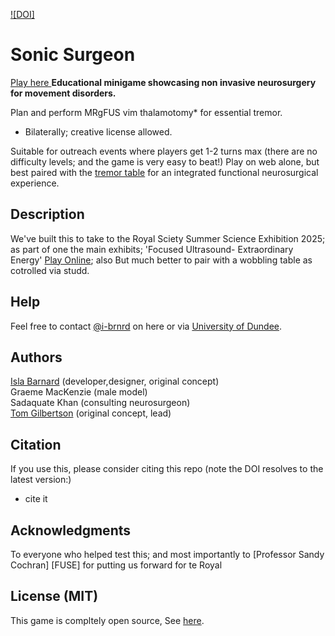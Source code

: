 
[![DOI]]()

# Sonic Surgeon

[Play here ](/TremorTable)
**Educational minigame showcasing non invasive neurosurgery for movement disorders.**

Plan and perform MRgFUS vim thalamotomy* for essential tremor.
* Bilaterally; creative license allowed.

Suitable for outreach events where players get 1-2 turns max (there are no difficulty levels; and the game is very easy to beat!)
Play on web alone, but best paired with the [tremor table](/TremorTable) for an integrated functional neurosurgical experience.

## Description
We've built this to take to the Royal Sciety Summer Science Exhibition 2025; as part of one the main exhibits; 'Focused Ultrasound- Extraordinary Energy'
<a  href="https://tom-gilbertsons-lab.github.io/the_thalamotomist/"  target="_blank">Play Online</a>; also
But much better to pair with a wobbling table as cotrolled via studd.




## Help
Feel free to contact [@i-brnrd](https://github.com/i-brnrd) on here or via [University of Dundee](https://www.dundee.ac.uk/people/isla-barnard).

## Authors
[Isla Barnard](https://i-brnrd.github.io) (developer,designer, original concept)\
Graeme MacKenzie (male model)\
Sadaquate Khan (consulting neurosurgeon)\
[Tom Gilbertson](https://tom-gilbertsons-lab.github.io) (original concept, lead)

## Citation
If you use this, please consider citing this repo (note the DOI resolves to the latest version:)

* cite it

## Acknowledgments
To everyone who helped test this; and most importantly to [Professor Sandy Cochran] [FUSE] for putting us forward for te Royal

## License (MIT)
This game is compltely open source, See [here](/LICENSE).
